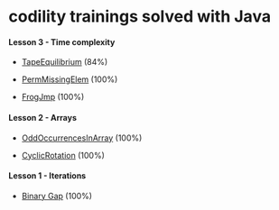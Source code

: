 # codility trainings solved with Java

#### Lesson 3 - Time complexity

* [TapeEquilibrium](https://app.codility.com/programmers/lessons/3-time_complexity/tape_equilibrium/start/) (84%)

* [PermMissingElem](https://app.codility.com/programmers/lessons/3-time_complexity/perm_missing_elem/start/) (100%)

* [FrogJmp](https://app.codility.com/programmers/lessons/3-time_complexity/frog_jmp/start/) (100%)

#### Lesson 2 - Arrays

* [OddOccurrencesInArray](https://app.codility.com/programmers/lessons/2-arrays/odd_occurrences_in_array/start/) (100%)

* [CyclicRotation](https://app.codility.com/programmers/lessons/2-arrays/cyclic_rotation/start/) (100%)

#### Lesson 1 - Iterations

* [Binary Gap](https://app.codility.com/programmers/lessons/1-iterations/binary_gap/start/) (100%)

